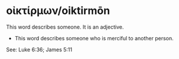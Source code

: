 # οἰκτίρμων/oiktirmōn
This word describes someone. It is an adjective.
* This word describes someone who is merciful to another person.

See: Luke 6:36; James 5:11

